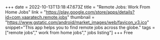 +++
date = 2022-10-13T13:18:47.673Z
title = "Remote Jobs: Work From Home Jobs"
link = "https://play.google.com/store/apps/details?id=com.yaaratech.remote.jobs"
thumbnail = "https://www.gstatic.com/android/market_images/web/favicon_v3.ico"
snippet="This app helps you to find remote jobs across the globe."
tags = ["remote jobs"," work from home jobs"," jobs listing"]
+++
Free
